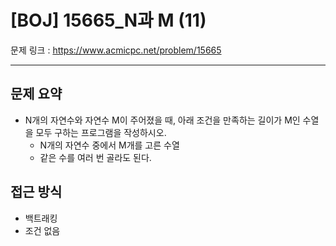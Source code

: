 # [BOJ] 15665_N과 M (11)

문제 링크 : https://www.acmicpc.net/problem/15665

---------------
## 문제 요약
  - N개의 자연수와 자연수 M이 주어졌을 때, 아래 조건을 만족하는 길이가 M인 수열을 모두 구하는 프로그램을 작성하시오.
    - N개의 자연수 중에서 M개를 고른 수열
    - 같은 수를 여러 번 골라도 된다.

## 접근 방식
  - 백트래킹
  - 조건 없음
